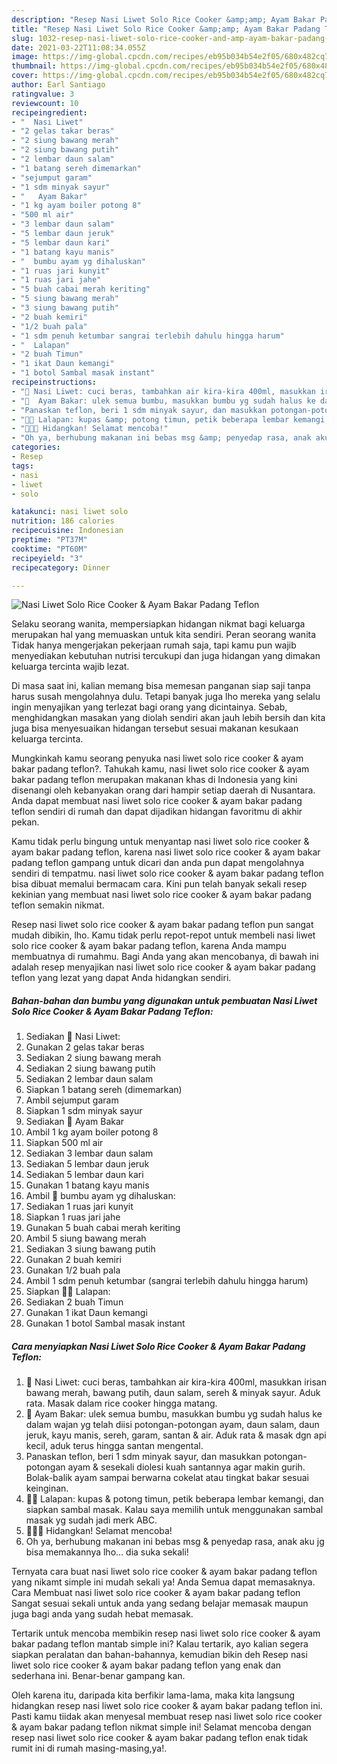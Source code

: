 ```yaml
---
description: "Resep Nasi Liwet Solo Rice Cooker &amp;amp; Ayam Bakar Padang Teflon yang nikmat dan Mudah Dibuat"
title: "Resep Nasi Liwet Solo Rice Cooker &amp;amp; Ayam Bakar Padang Teflon yang nikmat dan Mudah Dibuat"
slug: 1032-resep-nasi-liwet-solo-rice-cooker-and-amp-ayam-bakar-padang-teflon-yang-nikmat-dan-mudah-dibuat
date: 2021-03-22T11:08:34.055Z
image: https://img-global.cpcdn.com/recipes/eb95b034b54e2f05/680x482cq70/nasi-liwet-solo-rice-cooker-ayam-bakar-padang-teflon-foto-resep-utama.jpg
thumbnail: https://img-global.cpcdn.com/recipes/eb95b034b54e2f05/680x482cq70/nasi-liwet-solo-rice-cooker-ayam-bakar-padang-teflon-foto-resep-utama.jpg
cover: https://img-global.cpcdn.com/recipes/eb95b034b54e2f05/680x482cq70/nasi-liwet-solo-rice-cooker-ayam-bakar-padang-teflon-foto-resep-utama.jpg
author: Earl Santiago
ratingvalue: 3
reviewcount: 10
recipeingredient:
- "  Nasi Liwet"
- "2 gelas takar beras"
- "2 siung bawang merah"
- "2 siung bawang putih"
- "2 lembar daun salam"
- "1 batang sereh dimemarkan"
- "sejumput garam"
- "1 sdm minyak sayur"
- "   Ayam Bakar"
- "1 kg ayam boiler potong 8"
- "500 ml air"
- "3 lembar daun salam"
- "5 lembar daun jeruk"
- "5 lembar daun kari"
- "1 batang kayu manis"
- "  bumbu ayam yg dihaluskan"
- "1 ruas jari kunyit"
- "1 ruas jari jahe"
- "5 buah cabai merah keriting"
- "5 siung bawang merah"
- "3 siung bawang putih"
- "2 buah kemiri"
- "1/2 buah pala"
- "1 sdm penuh ketumbar sangrai terlebih dahulu hingga harum"
- "  Lalapan"
- "2 buah Timun"
- "1 ikat Daun kemangi"
- "1 botol Sambal masak instant"
recipeinstructions:
- "🍚 Nasi Liwet: cuci beras, tambahkan air kira-kira 400ml, masukkan irisan bawang merah, bawang putih, daun salam, sereh &amp; minyak sayur. Aduk rata. Masak dalam rice cooker hingga matang."
- "🍗  Ayam Bakar: ulek semua bumbu, masukkan bumbu yg sudah halus ke dalam wajan yg telah diisi potongan-potongan ayam, daun salam, daun jeruk, kayu manis, sereh, garam, santan &amp; air. Aduk rata &amp; masak dgn api kecil, aduk terus  hingga santan mengental."
- "Panaskan teflon, beri 1 sdm minyak sayur, dan masukkan potongan-potongan ayam &amp; sesekali diolesi kuah santannya agar makin gurih. Bolak-balik ayam sampai berwarna cokelat atau tingkat bakar sesuai keinginan."
- "🌿🍂 Lalapan: kupas &amp; potong timun, petik beberapa lembar kemangi, dan siapkan sambal masak. Kalau saya memilih untuk menggunakan sambal masak yg sudah jadi merk ABC."
- "🍚🍗🌿 Hidangkan! Selamat mencoba!"
- "Oh ya, berhubung makanan ini bebas msg &amp; penyedap rasa, anak aku jg bisa memakannya lho... dia suka sekali!"
categories:
- Resep
tags:
- nasi
- liwet
- solo

katakunci: nasi liwet solo 
nutrition: 186 calories
recipecuisine: Indonesian
preptime: "PT37M"
cooktime: "PT60M"
recipeyield: "3"
recipecategory: Dinner

---
```



![Nasi Liwet Solo Rice Cooker &amp; Ayam Bakar Padang Teflon](https://img-global.cpcdn.com/recipes/eb95b034b54e2f05/680x482cq70/nasi-liwet-solo-rice-cooker-ayam-bakar-padang-teflon-foto-resep-utama.jpg)

Selaku seorang wanita, mempersiapkan hidangan nikmat bagi keluarga merupakan hal yang memuaskan untuk kita sendiri. Peran seorang  wanita Tidak hanya mengerjakan pekerjaan rumah saja, tapi kamu pun wajib menyediakan kebutuhan nutrisi tercukupi dan juga hidangan yang dimakan keluarga tercinta wajib lezat.

Di masa  saat ini, kalian memang bisa memesan panganan siap saji tanpa harus susah mengolahnya dulu. Tetapi banyak juga lho mereka yang selalu ingin menyajikan yang terlezat bagi orang yang dicintainya. Sebab, menghidangkan masakan yang diolah sendiri akan jauh lebih bersih dan kita juga bisa menyesuaikan hidangan tersebut sesuai makanan kesukaan keluarga tercinta. 



Mungkinkah kamu seorang penyuka nasi liwet solo rice cooker &amp; ayam bakar padang teflon?. Tahukah kamu, nasi liwet solo rice cooker &amp; ayam bakar padang teflon merupakan makanan khas di Indonesia yang kini disenangi oleh kebanyakan orang dari hampir setiap daerah di Nusantara. Anda dapat membuat nasi liwet solo rice cooker &amp; ayam bakar padang teflon sendiri di rumah dan dapat dijadikan hidangan favoritmu di akhir pekan.

Kamu tidak perlu bingung untuk menyantap nasi liwet solo rice cooker &amp; ayam bakar padang teflon, karena nasi liwet solo rice cooker &amp; ayam bakar padang teflon gampang untuk dicari dan anda pun dapat mengolahnya sendiri di tempatmu. nasi liwet solo rice cooker &amp; ayam bakar padang teflon bisa dibuat memalui bermacam cara. Kini pun telah banyak sekali resep kekinian yang membuat nasi liwet solo rice cooker &amp; ayam bakar padang teflon semakin nikmat.

Resep nasi liwet solo rice cooker &amp; ayam bakar padang teflon pun sangat mudah dibikin, lho. Kamu tidak perlu repot-repot untuk membeli nasi liwet solo rice cooker &amp; ayam bakar padang teflon, karena Anda mampu membuatnya di rumahmu. Bagi Anda yang akan mencobanya, di bawah ini adalah resep menyajikan nasi liwet solo rice cooker &amp; ayam bakar padang teflon yang lezat yang dapat Anda hidangkan sendiri.

<!--inarticleads1-->

##### Bahan-bahan dan bumbu yang digunakan untuk pembuatan Nasi Liwet Solo Rice Cooker &amp; Ayam Bakar Padang Teflon:

1. Sediakan  🍚 Nasi Liwet:
1. Gunakan 2 gelas takar beras
1. Sediakan 2 siung bawang merah
1. Sediakan 2 siung bawang putih
1. Sediakan 2 lembar daun salam
1. Siapkan 1 batang sereh (dimemarkan)
1. Ambil sejumput garam
1. Siapkan 1 sdm minyak sayur
1. Sediakan  🍗  Ayam Bakar
1. Ambil 1 kg ayam boiler potong 8
1. Siapkan 500 ml air
1. Sediakan 3 lembar daun salam
1. Sediakan 5 lembar daun jeruk
1. Sediakan 5 lembar daun kari
1. Gunakan 1 batang kayu manis
1. Ambil  🍲 bumbu ayam yg dihaluskan:
1. Sediakan 1 ruas jari kunyit
1. Siapkan 1 ruas jari jahe
1. Gunakan 5 buah cabai merah keriting
1. Ambil 5 siung bawang merah
1. Sediakan 3 siung bawang putih
1. Gunakan 2 buah kemiri
1. Gunakan 1/2 buah pala
1. Ambil 1 sdm penuh ketumbar (sangrai terlebih dahulu hingga harum)
1. Siapkan  🌿🍂 Lalapan:
1. Sediakan 2 buah Timun
1. Gunakan 1 ikat Daun kemangi
1. Gunakan 1 botol Sambal masak instant




<!--inarticleads2-->

##### Cara menyiapkan Nasi Liwet Solo Rice Cooker &amp; Ayam Bakar Padang Teflon:

1. 🍚 Nasi Liwet: cuci beras, tambahkan air kira-kira 400ml, masukkan irisan bawang merah, bawang putih, daun salam, sereh &amp; minyak sayur. Aduk rata. Masak dalam rice cooker hingga matang.
1. 🍗  Ayam Bakar: ulek semua bumbu, masukkan bumbu yg sudah halus ke dalam wajan yg telah diisi potongan-potongan ayam, daun salam, daun jeruk, kayu manis, sereh, garam, santan &amp; air. Aduk rata &amp; masak dgn api kecil, aduk terus  hingga santan mengental.
1. Panaskan teflon, beri 1 sdm minyak sayur, dan masukkan potongan-potongan ayam &amp; sesekali diolesi kuah santannya agar makin gurih. Bolak-balik ayam sampai berwarna cokelat atau tingkat bakar sesuai keinginan.
1. 🌿🍂 Lalapan: kupas &amp; potong timun, petik beberapa lembar kemangi, dan siapkan sambal masak. Kalau saya memilih untuk menggunakan sambal masak yg sudah jadi merk ABC.
1. 🍚🍗🌿 Hidangkan! Selamat mencoba!
1. Oh ya, berhubung makanan ini bebas msg &amp; penyedap rasa, anak aku jg bisa memakannya lho... dia suka sekali!




Ternyata cara buat nasi liwet solo rice cooker &amp; ayam bakar padang teflon yang nikamt simple ini mudah sekali ya! Anda Semua dapat memasaknya. Cara Membuat nasi liwet solo rice cooker &amp; ayam bakar padang teflon Sangat sesuai sekali untuk anda yang sedang belajar memasak maupun juga bagi anda yang sudah hebat memasak.

Tertarik untuk mencoba membikin resep nasi liwet solo rice cooker &amp; ayam bakar padang teflon mantab simple ini? Kalau tertarik, ayo kalian segera siapkan peralatan dan bahan-bahannya, kemudian bikin deh Resep nasi liwet solo rice cooker &amp; ayam bakar padang teflon yang enak dan sederhana ini. Benar-benar gampang kan. 

Oleh karena itu, daripada kita berfikir lama-lama, maka kita langsung hidangkan resep nasi liwet solo rice cooker &amp; ayam bakar padang teflon ini. Pasti kamu tiidak akan menyesal membuat resep nasi liwet solo rice cooker &amp; ayam bakar padang teflon nikmat simple ini! Selamat mencoba dengan resep nasi liwet solo rice cooker &amp; ayam bakar padang teflon enak tidak rumit ini di rumah masing-masing,ya!.

